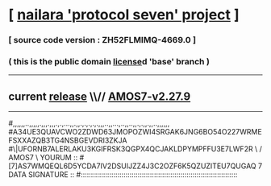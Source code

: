 
# [ [nailara 'protocol seven' project](http://nailara.network/) ]

### [ source code version : ZH52FLMIMQ-4669.0 ]

### ( this is the public domain [license](../license)d 'base' branch )
---
## current [release](https://github.com/nailara-technologies/protocol-7/releases) \\\\// [AMOS7-v2.27.9](https://github.com/nailara-technologies/protocol-7/releases/tag/AMOS7-v2.27.9)
---

#,,,,,,..,,,,,.,,,.,,,.,.,...,,.,,.,.,.,.,.,,,..,,...,..,,..,,.,.,,.,,..,,,,,,
#A34UE3QUAVCWO2ZDWD63JMOPOZWI4SRGAK6JNG6BO54O227WRMEFSXXAZQB3TG4NSBGEVDRI3ZKJA
#\\\|UFORNB7ALERLAKU3KGIFRSK3QGPX4QCJAKLDPYMPFFU3E7LWF2R \ / AMOS7 \ YOURUM ::
#\[7]AS7WMQEQL6D5YCDA7IV2DSUIJZZ4J3C2OZF6K5QZUZITEU7QUGAQ 7  DATA SIGNATURE ::
#:::::::::::::::::::::::::::::::::::::::::::::::::::::::::::::::::::::::::::::
